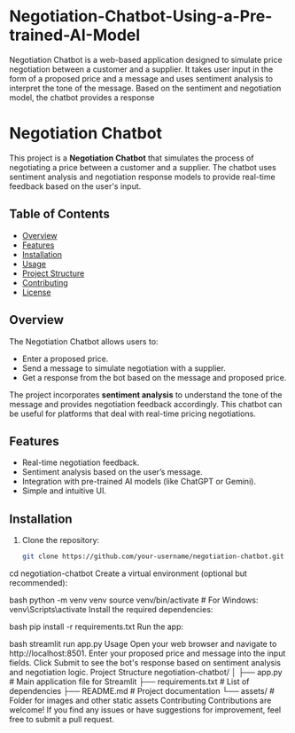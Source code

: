 # Negotiation-Chatbot-Using-a-Pre-trained-AI-Model
Negotiation Chatbot is a web-based application designed to simulate price negotiation between a customer and a supplier. It takes user input in the form of a proposed price and a message and uses sentiment analysis to interpret the tone of the message. Based on the sentiment and negotiation model, the chatbot provides a response

# Negotiation Chatbot

This project is a **Negotiation Chatbot** that simulates the process of negotiating a price between a customer and a supplier. The chatbot uses sentiment analysis and negotiation response models to provide real-time feedback based on the user's input.

## Table of Contents

- [Overview](#overview)
- [Features](#features)
- [Installation](#installation)
- [Usage](#usage)
- [Project Structure](#project-structure)
- [Contributing](#contributing)
- [License](#license)

## Overview

The Negotiation Chatbot allows users to:
- Enter a proposed price.
- Send a message to simulate negotiation with a supplier.
- Get a response from the bot based on the message and proposed price.

The project incorporates **sentiment analysis** to understand the tone of the message and provides negotiation feedback accordingly. This chatbot can be useful for platforms that deal with real-time pricing negotiations.

## Features

- Real-time negotiation feedback.
- Sentiment analysis based on the user’s message.
- Integration with pre-trained AI models (like ChatGPT or Gemini).
- Simple and intuitive UI.
  
## Installation

1. Clone the repository:

   ```bash
   git clone https://github.com/your-username/negotiation-chatbot.git


cd negotiation-chatbot
Create a virtual environment (optional but recommended):

bash
python -m venv venv
source venv/bin/activate  # For Windows: venv\Scripts\activate
Install the required dependencies:

bash
pip install -r requirements.txt
Run the app:

bash
streamlit run app.py
Usage
Open your web browser and navigate to http://localhost:8501.
Enter your proposed price and message into the input fields.
Click Submit to see the bot's response based on sentiment analysis and negotiation logic.
Project Structure
negotiation-chatbot/
│
├── app.py               # Main application file for Streamlit
├── requirements.txt      # List of dependencies
├── README.md             # Project documentation
└── assets/               # Folder for images and other static assets
Contributing
Contributions are welcome! If you find any issues or have suggestions for improvement, feel free to submit a pull request.


